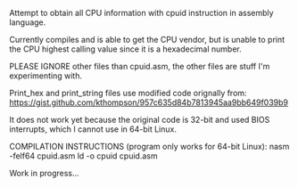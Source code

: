 Attempt to obtain all CPU information with cpuid instruction in assembly language.

Currently compiles and is able to get the CPU vendor, but is unable to print the CPU highest calling value since it is a hexadecimal number.

PLEASE IGNORE other files than cpuid.asm, the other files are stuff I'm experimenting with.

Print_hex and print_string files use modified code orignally from: https://gist.github.com/kthompson/957c635d84b7813945aa9bb649f039b9

It does not work yet because the original code is 32-bit and used BIOS interrupts, which I cannot use in 64-bit Linux.

COMPILATION INSTRUCTIONS (program only works for 64-bit Linux):
nasm -felf64 cpuid.asm
ld -o cpuid cpuid.asm

Work in progress...
